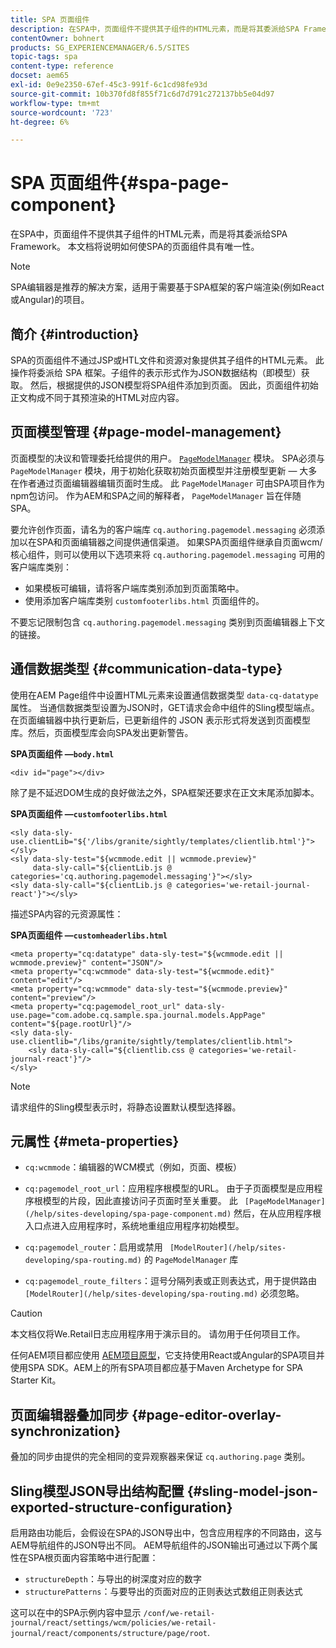 ```yaml
---
title: SPA 页面组件
description: 在SPA中，页面组件不提供其子组件的HTML元素，而是将其委派给SPA Framework。 本文档将说明如何使SPA的页面组件具有唯一性。
contentOwner: bohnert
products: SG_EXPERIENCEMANAGER/6.5/SITES
topic-tags: spa
content-type: reference
docset: aem65
exl-id: 0e9e2350-67ef-45c3-991f-6c1cd98fe93d
source-git-commit: 10b370fd8f855f71c6d7d791c272137bb5e04d97
workflow-type: tm+mt
source-wordcount: '723'
ht-degree: 6%

---
```


# SPA 页面组件{#spa-page-component}

在SPA中，页面组件不提供其子组件的HTML元素，而是将其委派给SPA Framework。 本文档将说明如何使SPA的页面组件具有唯一性。

>[!NOTE]
>
>SPA编辑器是推荐的解决方案，适用于需要基于SPA框架的客户端渲染(例如React或Angular)的项目。

## 简介 {#introduction}

SPA的页面组件不通过JSP或HTL文件和资源对象提供其子组件的HTML元素。 此操作将委派给 SPA 框架。子组件的表示形式作为JSON数据结构（即模型）获取。 然后，根据提供的JSON模型将SPA组件添加到页面。 因此，页面组件初始正文构成不同于其预渲染的HTML对应内容。

## 页面模型管理 {#page-model-management}

页面模型的决议和管理委托给提供的用户。 [`PageModelManager`](/help/sites-developing/spa-blueprint.md#pagemodelmanager) 模块。 SPA必须与 `PageModelManager` 模块，用于初始化获取初始页面模型并注册模型更新 — 大多在作者通过页面编辑器编辑页面时生成。 此 `PageModelManager` 可由SPA项目作为npm包访问。 作为AEM和SPA之间的解释者， `PageModelManager` 旨在伴随SPA。

要允许创作页面，请名为的客户端库 `cq.authoring.pagemodel.messaging` 必须添加以在SPA和页面编辑器之间提供通信渠道。 如果SPA页面组件继承自页面wcm/核心组件，则可以使用以下选项来将 `cq.authoring.pagemodel.messaging` 可用的客户端库类别：

* 如果模板可编辑，请将客户端库类别添加到页面策略中。
* 使用添加客户端库类别 `customfooterlibs.html` 页面组件的。

不要忘记限制包含 `cq.authoring.pagemodel.messaging` 类别到页面编辑器上下文的链接。

## 通信数据类型 {#communication-data-type}

使用在AEM Page组件中设置HTML元素来设置通信数据类型 `data-cq-datatype` 属性。 当通信数据类型设置为JSON时，GET请求会命中组件的Sling模型端点。 在页面编辑器中执行更新后，已更新组件的 JSON 表示形式将发送到页面模型库。然后，页面模型库会向SPA发出更新警告。

**SPA页面组件 —`body.html`**

```
<div id="page"></div>
```

除了是不延迟DOM生成的良好做法之外，SPA框架还要求在正文末尾添加脚本。

**SPA页面组件 —`customfooterlibs.html`**

```
<sly data-sly-use.clientLib="${'/libs/granite/sightly/templates/clientlib.html'}"></sly>
<sly data-sly-test="${wcmmode.edit || wcmmode.preview}"
     data-sly-call="${clientLib.js @ categories='cq.authoring.pagemodel.messaging'}"></sly>
<sly data-sly-call="${clientLib.js @ categories='we-retail-journal-react'}"></sly>
```

描述SPA内容的元资源属性：

**SPA页面组件 —`customheaderlibs.html`**

```
<meta property="cq:datatype" data-sly-test="${wcmmode.edit || wcmmode.preview}" content="JSON"/>
<meta property="cq:wcmmode" data-sly-test="${wcmmode.edit}" content="edit"/>
<meta property="cq:wcmmode" data-sly-test="${wcmmode.preview}" content="preview"/>
<meta property="cq:pagemodel_root_url" data-sly-use.page="com.adobe.cq.sample.spa.journal.models.AppPage" content="${page.rootUrl}"/>
<sly data-sly-use.clientlib="/libs/granite/sightly/templates/clientlib.html">
    <sly data-sly-call="${clientlib.css @ categories='we-retail-journal-react'}"/>
</sly>
```

>[!NOTE]
>
>请求组件的Sling模型表示时，将静态设置默认模型选择器。

## 元属性 {#meta-properties}

* `cq:wcmmode`：编辑器的WCM模式（例如，页面、模板）
* `cq:pagemodel_root_url`：应用程序根模型的URL。 由于子页面模型是应用程序根模型的片段，因此直接访问子页面时至关重要。 此 ` [PageModelManager](/help/sites-developing/spa-page-component.md)` 然后，在从应用程序根入口点进入应用程序时，系统地重组应用程序初始模型。

* `cq:pagemodel_router`：启用或禁用 ` [ModelRouter](/help/sites-developing/spa-routing.md)` 的 `PageModelManager` 库

* `cq:pagemodel_route_filters`：逗号分隔列表或正则表达式，用于提供路由 ` [ModelRouter](/help/sites-developing/spa-routing.md)` 必须忽略。

>[!CAUTION]
>
>本文档仅将We.Retail日志应用程序用于演示目的。 请勿用于任何项目工作。
>
>任何AEM项目都应使用 [AEM项目原型](https://experienceleague.adobe.com/docs/experience-manager-core-components/using/developing/archetype/overview.html)，它支持使用React或Angular的SPA项目并使用SPA SDK。AEM上的所有SPA项目都应基于Maven Archetype for SPA Starter Kit。

## 页面编辑器叠加同步 {#page-editor-overlay-synchronization}

叠加的同步由提供的完全相同的变异观察器来保证 `cq.authoring.page` 类别。

## Sling模型JSON导出结构配置 {#sling-model-json-exported-structure-configuration}

启用路由功能后，会假设在SPA的JSON导出中，包含应用程序的不同路由，这与AEM导航组件的JSON导出不同。 AEM导航组件的JSON输出可通过以下两个属性在SPA根页面内容策略中进行配置：

* `structureDepth`：与导出的树深度对应的数字
* `structurePatterns`：与要导出的页面对应的正则表达式数组正则表达式

这可以在中的SPA示例内容中显示 `/conf/we-retail-journal/react/settings/wcm/policies/we-retail-journal/react/components/structure/page/root`.
